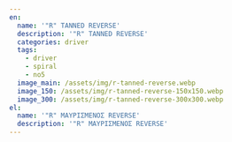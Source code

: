 ```yaml
---
en:
  name: '"R" TANNED REVERSE'
  description: '"R" TANNED REVERSE'
  categories: driver
  tags:
    - driver
    - spiral
    - no5
  image_main: /assets/img/r-tanned-reverse.webp
  image_150: /assets/img/r-tanned-reverse-150x150.webp
  image_300: /assets/img/r-tanned-reverse-300x300.webp
el:
  name: '"R" ΜΑΥΡΙΣΜΕΝΟΣ REVERSE'
  description: '"R" ΜΑΥΡΙΣΜΕΝΟΣ REVERSE'
---
```

